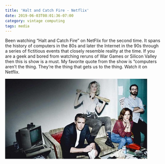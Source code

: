```yaml
---
title: 'Halt and Catch Fire - Netflix'
date: 2019-06-03T08:01:36-07:00
category: vintage computing 
tags: media 
---
```


Been watching “Halt and Catch Fire” on NetFlix for the second time. It spans the history of computers in the 80s and later the Internet in the 90s through a series of fictitious events that closely resemble reality at the time. If you are a geek and bored from watching reruns of War Games or Silicon Valley then this is show is a must. My favorite quote from the show is “computers aren’t the thing. They’re the thing that gets us to the thing. Watch it on Netflix.

![image 1](/assets/images/events/0-2.jpeg)